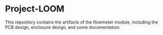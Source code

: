 # Project-LOOM

This repository contains the artifacts of the flowmeter module, including the PCB design, enclosure design, and some documentation.
